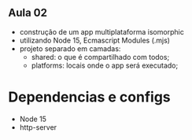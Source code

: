 ## Aula 02

- construção de um app multiplataforma isomorphic
- utilizando Node 15, Ecmascript Modules (.mjs)
- projeto separado em camadas:
    - shared: o que é compartilhado com todos;
    - platforms: locais onde o app será executado;

# Dependencias e configs

- Node 15
- http-server


